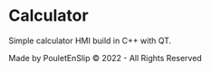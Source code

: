 # Calculator
Simple calculator HMI build in C++ with QT.

Made by PouletEnSlip © 2022 - All Rights Reserved

